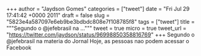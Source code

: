 
+++
author = "Jaydson Gomes"
categories = ["tweet"]
date = "Fri Jul 29 17:41:42 +0000 2011"
draft = false
slug = "5823e4a587097e6eb9be3bdbdc808e7f108785f8"
tags = ["tweet"]
title = """Segundo o @jefebrasil na ..."""
tweet = true
micro = true
tweet_url = "https://twitter.com/jaydson/status/96998850358816769"
+++
Segundo o @jefebrasil na materia do Jornal Hoje, as pessoas nao podem acessar o Facebook
